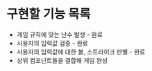 # 구현할 기능 목록

- 게임 규칙에 맞는 난수 발생 - 완료
- 사용자의 입력값 검증 - 완료
- 사용자의 입력값에 대한 볼, 스트라이크 판별 - 완료
- 상위 컴포넌트들을 결합해 게임 완성